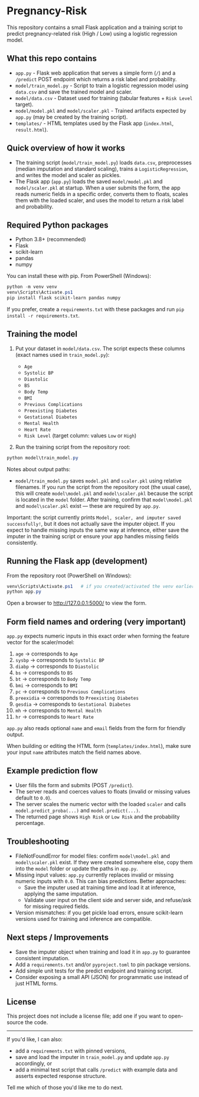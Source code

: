 # Pregnancy-Risk

This repository contains a small Flask application and a training script to predict pregnancy-related risk (High / Low) using a logistic regression model.

## What this repo contains

- `app.py` - Flask web application that serves a simple form (`/`) and a `/predict` POST endpoint which returns a risk label and probability.
- `model/train_model.py` - Script to train a logistic regression model using `data.csv` and save the trained model and scaler.
- `model/data.csv` - Dataset used for training (tabular features + `Risk Level` target).
- `model/model.pkl` and `model/scaler.pkl` - Trained artifacts expected by `app.py` (may be created by the training script).
- `templates/` - HTML templates used by the Flask app (`index.html`, `result.html`).

## Quick overview of how it works

- The training script (`model/train_model.py`) loads `data.csv`, preprocesses (median imputation and standard scaling), trains a `LogisticRegression`, and writes the model and scaler as pickles.
- The Flask app (`app.py`) loads the saved `model/model.pkl` and `model/scaler.pkl` at startup. When a user submits the form, the app reads numeric fields in a specific order, converts them to floats, scales them with the loaded scaler, and uses the model to return a risk label and probability.

## Required Python packages

- Python 3.8+ (recommended)
- Flask
- scikit-learn
- pandas
- numpy

You can install these with pip. From PowerShell (Windows):

```powershell
python -m venv venv
venv\Scripts\Activate.ps1
pip install flask scikit-learn pandas numpy
```

If you prefer, create a `requirements.txt` with these packages and run `pip install -r requirements.txt`.

## Training the model

1. Put your dataset in `model/data.csv`. The script expects these columns (exact names used in `train_model.py`):

	 - `Age`
	 - `Systolic BP`
	 - `Diastolic`
	 - `BS`
	 - `Body Temp`
	 - `BMI`
	 - `Previous Complications`
	 - `Preexisting Diabetes`
	 - `Gestational Diabetes`
	 - `Mental Health`
	 - `Heart Rate`
	 - `Risk Level` (target column: values `Low` or `High`)

2. Run the training script from the repository root:

```powershell
python model\train_model.py
```

Notes about output paths:
- `model/train_model.py` saves `model.pkl` and `scaler.pkl` using relative filenames. If you run the script from the repository root (the usual case), this will create `model\model.pkl` and `model\scaler.pkl` because the script is located in the `model` folder. After training, confirm that `model\model.pkl` and `model\scaler.pkl` exist — these are required by `app.py`.

Important: the script currently prints `Model, scaler, and imputer saved successfully!`, but it does not actually save the imputer object. If you expect to handle missing inputs the same way at inference, either save the imputer in the training script or ensure your app handles missing fields consistently.

## Running the Flask app (development)

From the repository root (PowerShell on Windows):

```powershell
venv\Scripts\Activate.ps1   # if you created/activated the venv earlier
python app.py
```

Open a browser to http://127.0.0.1:5000/ to view the form.

## Form field names and ordering (very important)

`app.py` expects numeric inputs in this exact order when forming the feature vector for the scaler/model:

1. `age`               -> corresponds to `Age`
2. `sysbp`             -> corresponds to `Systolic BP`
3. `diabp`             -> corresponds to `Diastolic`
4. `bs`                -> corresponds to `BS`
5. `bt`                -> corresponds to `Body Temp`
6. `bmi`               -> corresponds to `BMI`
7. `pc`                -> corresponds to `Previous Complications`
8. `preexidia`         -> corresponds to `Preexisting Diabetes`
9. `gesdia`            -> corresponds to `Gestational Diabetes`
10. `mh`               -> corresponds to `Mental Health`
11. `hr`               -> corresponds to `Heart Rate`

`app.py` also reads optional `name` and `email` fields from the form for friendly output.

When building or editing the HTML form (`templates/index.html`), make sure your input `name` attributes match the field names above.

## Example prediction flow

- User fills the form and submits (POST `/predict`).
- The server reads and coerces values to floats (invalid or missing values default to `0.0`).
- The server scales the numeric vector with the loaded `scaler` and calls `model.predict_proba(...)` and `model.predict(...)`.
- The returned page shows `High Risk` or `Low Risk` and the probability percentage.

## Troubleshooting

- FileNotFoundError for model files: confirm `model\model.pkl` and `model\scaler.pkl` exist. If they were created somewhere else, copy them into the `model` folder or update the paths in `app.py`.
- Missing input values: `app.py` currently replaces invalid or missing numeric inputs with `0.0`. This can bias predictions. Better approaches:
	- Save the imputer used at training time and load it at inference, applying the same imputation.
	- Validate user input on the client side and server side, and refuse/ask for missing required fields.
- Version mismatches: if you get pickle load errors, ensure scikit-learn versions used for training and inference are compatible.

## Next steps / Improvements

- Save the imputer object when training and load it in `app.py` to guarantee consistent imputation.
- Add a `requirements.txt` and/or `pyproject.toml` to pin package versions.
- Add simple unit tests for the predict endpoint and training script.
- Consider exposing a small API (JSON) for programmatic use instead of just HTML forms.

## License

This project does not include a license file; add one if you want to open-source the code.

---

If you'd like, I can also:

- add a `requirements.txt` with pinned versions,
- save and load the imputer in `train_model.py` and update `app.py` accordingly, or
- add a minimal test script that calls `/predict` with example data and asserts expected response structure.

Tell me which of those you'd like me to do next.